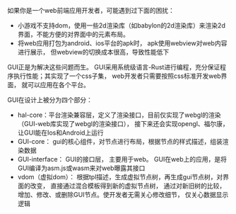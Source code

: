 如果你是一个web前端应用开发者，可能遇到过下面的困扰：

* 小游戏不支持dom，使用一些2d渲染库（如babylon的2d渲染库）来渲染2d界面，不能方便的对界面中的元素布局。
* 将web应用打包为android、ios平台的apk时， apk使用webview对web内容进行展示， 但webview的切换成本很高，导致性能低下

GUI正是为解决这些问题而生。 GUI采用系统级语言-Rust进行编程，充分保证程序执行性能；其实现了一个css子集， web开发者只需要按照css标准开发web界面， 就可以应用在各个平台。

GUI在设计上被分为四个部分：
* hal-core：平台渲染兼容层，定义了渲染接口，目前仅实现了webgl的渲染（GUI-web库实现了webgl的渲染接口）， 接下来还会实现opengl、福尔康，让GUI能在Ios和Android上运行
* GUI-core： gui的核心组件，对节点进行布局，根据节点的样式描述，组装渲染数据
* GUI-interface： GUI的接口层， 主要用于web。 GUI在web上的应用，是将GUI编译为asm.js或wasm来对web曝露其接口
* vdom（虚拟dom）： 根据tpl描述，生成虚拟节点树，再生成gui节点树，对界面的改变， 直接通过混合模板得到新的虚拟节点树， 通过对新旧树的比较，增加、修改、或删除GUI节点。使开发者无需关心修改细节， 仅关心数据显示逻辑